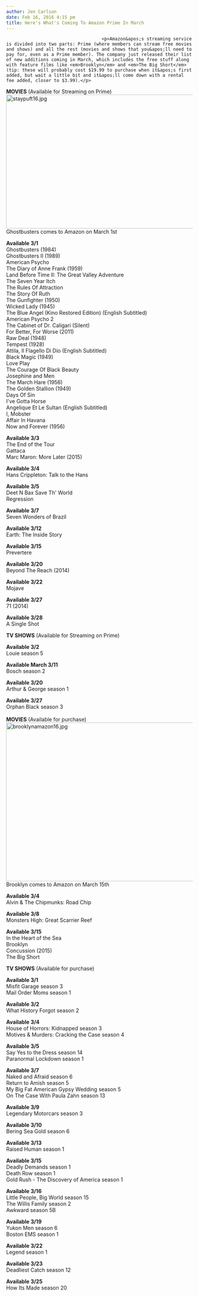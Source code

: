 ```yaml
---
author: Jen Carlson
date: Feb 16, 2016 4:15 pm
title: Here's What's Coming To Amazon Prime In March
---
```


	
										<p>Amazon&apos;s streaming service is divided into two parts: Prime (where members can stream free movies and shows) and all the rest (movies and shows that you&apos;ll need to pay for, even as a Prime member). The company just released their list of new additions coming in March, which includes the free stuff along with feature films like <em>Brooklyn</em> and <em>The Big Short</em> (tip: these will probably cost $19.99 to purchase when it&apos;s first added, but wait a little bit and it&apos;ll come down with a rental fee added, closer to $3.99).</p>

<p><strong>MOVIES</strong> (Available for Streaming on Prime)<br>
<span class="mt-enclosure mt-enclosure-image" style="display: inline;"> <img alt="staypuft16.jpg" src="https://web.archive.org/web/20160801204846im_/http://gothamist.com/attachments/arts_jen/staypuft16.jpg" width="640" height="360" class="image-none"> </span><br>
<span class="photo_caption">Ghostbusters comes to Amazon on March 1st</span></p>

<p><strong>Available 3/1</strong><br>
Ghostbusters (1984)<br>
Ghostbusters II (1989)<br>
American Psycho<br>
The Diary of Anne Frank (1959)<br>
Land Before Time II: The Great Valley Adventure<br>
The Seven Year Itch<br>
The Rules Of Attraction<br>
The Story Of Ruth<br>
The Gunfighter (1950)<br>
Wicked Lady (1945)<br>
The Blue Angel (Kino Restored Edition) (English Subtitled)<br>
American Psycho 2<br>
The Cabinet of Dr. Caligari (Silent)<br>
For Better, For Worse (2011)<br>
Raw Deal (1948)<br>
Tempest (1928)<br>
Attila, Il Flagello Di Dio (English Subtitled)<br>
Black Magic (1949)<br>
Love Play<br>
The Courage Of Black Beauty<br>
Josephine and Men<br>
The March Hare (1956)<br>
The Golden Stallion (1949)<br>
Days Of Sin<br>
I&apos;ve Gotta Horse<br>
Angelique Et Le Sultan (English Subtitled)<br>
I, Mobster<br>
Affair In Havana<br>
Now and Forever (1956)</p>

<p><strong>Available 3/3</strong><br>
The End of the Tour<br>
Gattaca<br>
Marc Maron: More Later  (2015)</p>

<p><strong>Available 3/4</strong><br>
Hans Crippleton: Talk to the Hans</p>

<p><strong>Available 3/5</strong><br>
Deet N Bax Save Th&apos; World<br>
Regression</p>

<p><strong>Available 3/7</strong><br>
Seven Wonders of Brazil</p>

<p><strong>Available 3/12</strong><br>
Earth: The Inside Story</p>

<p><strong>Available 3/15</strong><br>
Prevertere</p>

<p><strong>Available 3/20</strong><br>
Beyond The Reach (2014)</p>

<p><strong>Available 3/22</strong><br>
Mojave</p>

<p><strong>Available 3/27</strong><br>
71 (2014)</p>

<p><strong>Available 3/28</strong><br>
A Single Shot</p>

<p><strong>TV SHOWS</strong> (Available for Streaming on Prime)</p>

<p><strong>Available 3/2</strong><br>
Louie season 5</p>

<p><strong>Available March 3/11</strong><br>
Bosch season 2</p>

<p><strong>Available 3/20</strong><br>
Arthur &amp; George season 1</p>

<p><strong>Available 3/27</strong><br>
Orphan Black season 3<br>
 <br>
<strong>MOVIES</strong> (Available for purchase)<br>
<span class="mt-enclosure mt-enclosure-image" style="display: inline;"> <img alt="brooklynamazon16.jpg" src="https://web.archive.org/web/20160801204846im_/http://gothamist.com/attachments/arts_jen/brooklynamazon16.jpg" width="640" height="427" class="image-none"> </span><br>
<span class="photo_caption">Brooklyn comes to Amazon on March 15th</span></p>

<p><strong>Available 3/4</strong><br>
Alvin &amp; The Chipmunks: Road Chip</p>

<p><strong>Available 3/8</strong><br>
Monsters High: Great Scarrier Reef</p>

<p><strong>Available 3/15</strong><br>
In the Heart of the Sea<br>
Brooklyn<br>
Concussion (2015)<br>
The Big Short</p>

<p><strong>TV SHOWS</strong> (Available for purchase)</p>

<p><strong>Available 3/1</strong><br>
Misfit Garage season 3<br>
Mail Order Moms season 1</p>

<p><strong>Available 3/2</strong><br>
What History Forgot season 2</p>

<p><strong>Available 3/4</strong><br>
House of Horrors: Kidnapped season 3<br>
Motives &amp; Murders: Cracking the Case season 4</p>

<p><strong>Available 3/5</strong><br>
Say Yes to the Dress season 14<br>
Paranormal Lockdown season 1</p>

<p><strong>Available 3/7</strong><br>
Naked and Afraid season 6<br>
Return to Amish season 5<br>
My Big Fat American Gypsy Wedding season 5<br>
On The Case With Paula Zahn season 13</p>

<p><strong>Available 3/9</strong><br>
Legendary Motorcars season 3</p>

<p><strong>Available 3/10</strong><br>
Bering Sea Gold season 6</p>

<p><strong>Available 3/13</strong><br>
Raised Human season 1</p>

<p><strong>Available 3/15</strong><br>
Deadly Demands season 1<br>
Death Row season 1<br>
Gold Rush - The Discovery of America season 1</p>

<p><strong>Available 3/16</strong><br>
Little People, Big World season 15<br>
The Willis Family season 2<br>
Awkward season 5B</p>

<p><strong>Available 3/19</strong><br>
Yukon Men season 6<br>
Boston EMS season 1</p>

<p><strong>Available 3/22</strong><br>
Legend season 1</p>

<p><strong>Available 3/23</strong><br>
Deadliest Catch season 12</p>

<p><strong>Available 3/25</strong><br>
How Its Made season 20</p>					
										
									
				